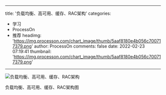 
---
title: '负载均衡、高可用、缓存、RAC架构'
categories: 
 - 学习
 - ProcessOn
 - 推荐
headimg: 'https://img.processon.com/chart_image/thumb/5aaf8180e4b056c700717379.png'
author: ProcessOn
comments: false
date: 2022-02-23 07:19:41
thumbnail: 'https://img.processon.com/chart_image/thumb/5aaf8180e4b056c700717379.png'
---

<div>   
<img class="thumb" alt="负载均衡、高可用、缓存、RAC架构" src="https://img.processon.com/chart_image/thumb/5aaf8180e4b056c700717379.png" referrerpolicy="no-referrer">
<p>负载均衡、高可用、缓存、RAC架构图</p>  
</div>
            